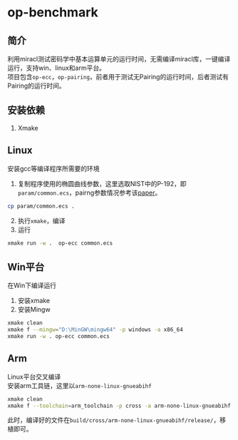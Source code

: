 # op-benchmark
## 简介
利用miracl测试密码学中基本运算单元的运行时间，无需编译miracl库，一键编译运行，支持win、linux和arm平台。  
项目包含`op-ecc`，`op-pairing`，前者用于测试无Pairing的运行时间，后者测试有Pairing的运行时间。  
## 安装依赖
1. Xmake
## Linux
安装gcc等编译程序所需要的环境
1. 复制程序使用的椭圆曲线参数，这里选取NIST中的P-192，即`param/common.ecs`，pairng参数情况参考该[paper](https://ieeexplore.ieee.org/abstract/document/10121784)。
```bash
cp param/common.ecs .
```
2. 执行`xmake`，编译
3. 运行
```bash
xmake run -w .  op-ecc common.ecs
```
## Win平台
在Win下编译运行
1. 安装xmake
2. 安装Mingw
```bash
xmake clean
xmake f --mingw="D:\MinGW\mingw64" -p windows -a x86_64
xmake run -w . op-ecc common.ecs
```
## Arm
Linux平台交叉编译  
安装arm工具链，这里以`arm-none-linux-gnueabihf`
```bash
xmake clean
xmake f --toolchain=arm_toolchain -p cross -a arm-none-linux-gnueabihf
```
此时，编译好的文件在`build/cross/arm-none-linux-gnueabihf/release/`，移植即可。

